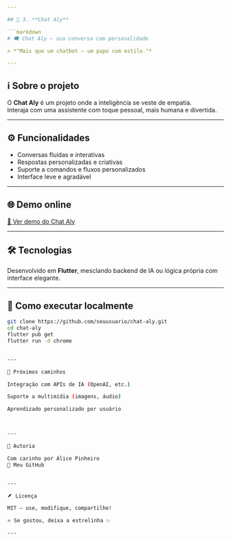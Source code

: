 ```yaml
---

## 🤖 3. **Chat Aly**

```markdown
# 🗨️ Chat Aly — sua conversa com personalidade

> *"Mais que um chatbot — um papo com estilo."*

---
```


## ℹ️ Sobre o projeto

O **Chat Aly** é um projeto onde a inteligência se veste de empatia.  
Interaja com uma assistente com toque pessoal, mais humana e divertida.

---

## ⚙️ Funcionalidades

- Conversas fluídas e interativas  
- Respostas personalizadas e criativas  
- Suporte a comandos e fluxos personalizados  
- Interface leve e agradável  

---

## 🌐 Demo online

[🔗 Ver demo do Chat Aly](https://chat-aly-web.vercel.app/)

---

## 🛠 Tecnologias

Desenvolvido em **Flutter**, mesclando backend de IA ou lógica própria com interface elegante.

---

## 🚀 Como executar localmente

```bash
git clone https://github.com/seuusuario/chat-aly.git  
cd chat-aly  
flutter pub get  
flutter run -d chrome


---

🧩 Próximos caminhos

Integração com APIs de IA (OpenAI, etc.)

Suporte a multimídia (imagens, áudio)

Aprendizado personalizado por usuário



---

🧷 Autoria

Com carinho por Alice Pinheiro
🔗 Meu GitHub


---

🪶 Licença

MIT — use, modifique, compartilhe!

⭐ Se gostou, deixa a estrelinha ✨

---